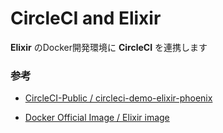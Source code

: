 # CircleCI and Elixir

<!-- [![miolab](https://circleci.com/gh/miolab/circleci_elixir.svg?style=svg)](https://github.com/miolab/circleci_elixir) -->

__Elixir__ のDocker開発環境に __CircleCI__ を連携します

### 参考

- [CircleCI-Public / circleci-demo-elixir-phoenix](https://github.com/CircleCI-Public/circleci-demo-elixir-phoenix/blob/master/.circleci/config.yml)

- [Docker Official Image / Elixir image](https://hub.docker.com/_/elixir)
